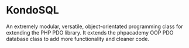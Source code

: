 # KondoSQL
An extremely modular, versatile, object-orientated programming class for extending the PHP PDO library.
It extends the phpacademy OOP PDO database class to add more functionality and cleaner code.
